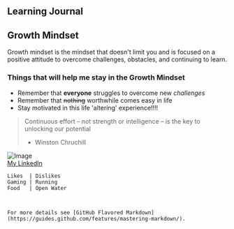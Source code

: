 ## Learning Journal

## Growth Mindset

Growth mindset is the mindset that doesn't limit you and is focused on a positive attitude to overcome challenges, obstacles, and continuing to learn.

### Things that will help me stay in the Growth Mindset

- Remember that **everyone** struggles to overcome new _challenges_
- Remember that ~~nothing~~ worthwhile comes easy in life
- Stay motivated in this life 'altering' experience!!!!

> Continuous effort – not strength or intelligence – is the key to unlocking our potential
> - Winston Chruchill

![Image](https://www.keepinspiring.me/wp-content/uploads/2019/10/winston-churchill-quotes-5-min-768x578.jpg)    
[My LinkedIn](www.linkedin.com/in/bryant-davis-165031106)  
```    
Likes  | Dislikes    
Gaming | Running    
Food   | Open Water



For more details see [GitHub Flavored Markdown](https://guides.github.com/features/mastering-markdown/).
